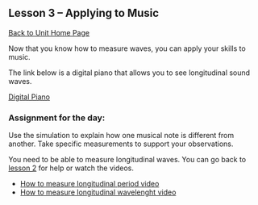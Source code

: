 ## Lesson 3 – Applying to Music
[Back to Unit Home Page](./index.md)

Now that you know how to measure waves, you can apply your skills to music. 

The link below is a digital piano that allows you to see longitudinal sound waves. 

[Digital Piano](https://whscience.org/piano/air/)

### Assignment for the day:

Use the simulation to explain how one musical note is different from another. Take specific measurements to support your observations. 

You need to be able to measure longitudinal waves. You can go back to [lesson 2](./lesson2.md) for help or watch the videos. 
- [How to measure longitudinal period video](./howtomeasurelongitudinalperiod.mp4)
- [How to measure longitudinal wavelenght video](./howtomeasurelongitudinalwavelength.mp4)
